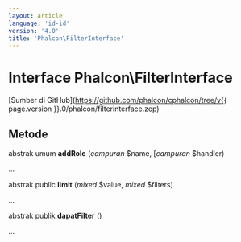 ```yaml
---
layout: article
language: 'id-id'
version: '4.0'
title: 'Phalcon\FilterInterface'
---
```

# Interface **Phalcon\FilterInterface**

[Sumber di GitHub](https://github.com/phalcon/cphalcon/tree/v{{ page.version }}.0/phalcon/filterinterface.zep)

## Metode

abstrak umum **addRole** (*campuran* $name, [*campuran* $handler)

...

abstrak public **limit** (*mixed* $value, *mixed* $filters)

...

abstrak publik **dapatFilter** ()

...